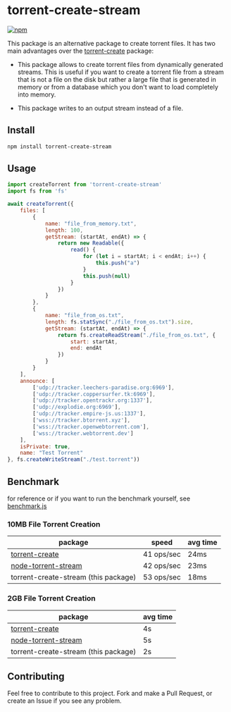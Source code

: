 # torrent-create-stream
[![npm](https://img.shields.io/npm/v/torrent-create-stream.svg)](https://npmjs.org/package/torrent-create-stream)

This package is an alternative package to create torrent files. It has two main advantages over the [torrent-create](https://www.npmjs.com/package/torrent-create) package:

- This package allows to create torrent files from dynamically generated streams. This is useful if you want to create a torrent file from a stream that is not a file on the disk but rather a large file that is generated in memory or from a database which you don't want to load completely into memory.

- This package writes to an output stream instead of a file.

## Install

```sh
npm install torrent-create-stream
```

## Usage

```js
import createTorrent from 'torrent-create-stream'
import fs from 'fs'

await createTorrent({
    files: [
        {
            name: "file_from_memory.txt",
            length: 100,
            getStream: (startAt, endAt) => {
                return new Readable({
                    read() {
                        for (let i = startAt; i < endAt; i++) {
                            this.push("a")
                        }
                        this.push(null)
                    }
                })
            }
        },
        {
            name: "file_from_os.txt",
            length: fs.statSync("./file_from_os.txt").size,
            getStream: (startAt, endAt) => {
                return fs.createReadStream("./file_from_os.txt", {
                    start: startAt,
                    end: endAt
                })
            }
        }
    ],
    announce: [
        ['udp://tracker.leechers-paradise.org:6969'],
        ['udp://tracker.coppersurfer.tk:6969'],
        ['udp://tracker.opentrackr.org:1337'],
        ['udp://explodie.org:6969'],
        ['udp://tracker.empire-js.us:1337'],
        ['wss://tracker.btorrent.xyz'],
        ['wss://tracker.openwebtorrent.com'],
        ['wss://tracker.webtorrent.dev']
    ],
    isPrivate: true,
    name: "Test Torrent"
}, fs.createWriteStream("./test.torrent"))
```

## Benchmark

for reference or if you want to run the benchmark yourself, see [benchmark.js](./benchmark/benchmark.js)

### 10MB File Torrent Creation
| package | speed | avg time |
| --- | --- | --- |
| [torrent-create](https://www.npmjs.com/package/create-torrent) | 41 ops/sec | 24ms |
| [node-torrent-stream](https://github.com/unusualbob/node-torrent-stream/tree/master) | 42 ops/sec | 23ms |
| torrent-create-stream (this package) | 53 ops/sec | 18ms |

### 2GB File Torrent Creation
| package | avg time |
| --- | --- |
| [torrent-create](https://www.npmjs.com/package/create-torrent) | 4s |
| [node-torrent-stream](https://github.com/unusualbob/node-torrent-stream/tree/master) | 5s |
| torrent-create-stream (this package) | 2s |

## Contributing

Feel free to contribute to this project. Fork and make a Pull Request, or create an Issue if you see any problem.